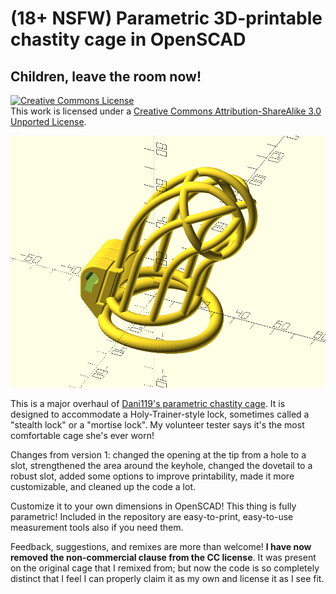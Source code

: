 # (18+ NSFW) Parametric 3D-printable chastity cage in OpenSCAD
## Children, leave the room now!

<a rel="license" href="http://creativecommons.org/licenses/by-sa/3.0/"><img alt="Creative Commons License" style="border-width:0" src="https://i.creativecommons.org/l/by-sa/3.0/88x31.png" /></a><br />This work is licensed under a <a rel="license" href="http://creativecommons.org/licenses/by-sa/3.0/">Creative Commons Attribution-ShareAlike 3.0 Unported License</a>.

![Cage OpenSCAD render, assembled](main.png)

This is a major overhaul of [Dani119's parametric chastity cage](https://www.thingiverse.com/thing:2764421). It is designed to accommodate a Holy-Trainer-style lock, sometimes called a "stealth lock" or a "mortise lock". My volunteer tester says it's the most comfortable cage she's ever worn!

Changes from version 1: changed the opening at the tip from a hole to a slot, strengthened the area around the keyhole, changed the dovetail to a robust slot, added some options to improve printability, made it more customizable, and cleaned up the code a lot.

Customize it to your own dimensions in OpenSCAD! This thing is fully parametric! Included in the repository are easy-to-print, easy-to-use measurement tools also if you need them.

Feedback, suggestions, and remixes are more than welcome! **I have now removed the non-commercial clause from the CC license**. It was present on the original cage that I remixed from; but now the code is so completely distinct that I feel I can properly claim it as my own and license it as I see fit.